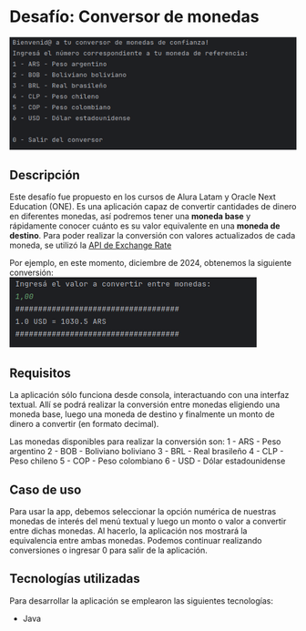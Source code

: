 # Desafío: Conversor de monedas
![Menú de la app](./imagenes/menu-conversor-de-monedas.png)

## Descripción
Este desafío fue propuesto en los cursos de Alura Latam y Oracle Next Education (ONE). Es una aplicación capaz de convertir cantidades de dinero en diferentes monedas, así podremos tener una **moneda base** y rápidamente conocer cuánto es su valor equivalente en una **moneda de destino**. Para poder realizar la conversión con valores actualizados de cada moneda, se utilizó la [API de Exchange Rate](https://www.exchangerate-api.com/)

Por ejemplo, en este momento, diciembre de 2024, obtenemos la siguiente conversión:
![Conversión de 1 dólar a pesos argentinos, 1.0 USD = 1030.5 ARS](./imagenes/conversion-1dolar-a-pesos-argentinos.png)

## Requisitos
La aplicación sólo funciona desde consola, interactuando con una interfaz textual. Allí se podrá realizar la conversión entre monedas eligiendo una moneda base, luego una moneda de destino y finalmente un monto de dinero a convertir (en formato decimal).

Las monedas disponibles para realizar la conversión son:
    1 - ARS - Peso argentino
    2 - BOB - Boliviano boliviano
    3 - BRL - Real brasileño
    4 - CLP - Peso chileno
    5 - COP - Peso colombiano
    6 - USD - Dólar estadounidense

## Caso de uso
Para usar la app, debemos seleccionar la opción numérica de nuestras monedas de interés del menú textual y luego un monto o valor a convertir entre dichas monedas. Al hacerlo, la aplicación nos mostrará la equivalencia entre ambas monedas. Podemos continuar realizando conversiones o ingresar 0 para salir de la aplicación.

## Tecnologías utilizadas
Para desarrollar la aplicación se emplearon las siguientes tecnologías:
* Java
